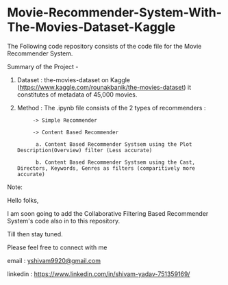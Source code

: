 # Movie-Recommender-System-With-The-Movies-Dataset-Kaggle

The Following code repository consists of the code file for the Movie Recommender System.

Summary of the Project - 

1. Dataset : the-movies-dataset on Kaggle (https://www.kaggle.com/rounakbanik/the-movies-dataset) it constitutes of metadata of 45,000 movies.

2. Method : The .ipynb file consists of the 2 types of recommenders :
            
            -> Simple Recommender
            
            -> Content Based Recommender
            
             a. Content Based Recommender Systsem using the Plot Description(Overview) filter (Less accurate) 
             
             b. Content Based Recommender Systsem using the Cast, Directors, Keywords, Genres as filters (comparitively more accurate)

Note:

Hello folks, 

I am soon going to add the Collaborative Filtering Based Recommender System's code also in to this repository.

Till then stay tuned.

Please feel free to connect with me

email : yshivam9920@gmail.com 

linkedin : https://www.linkedin.com/in/shivam-yadav-751359169/






                  
